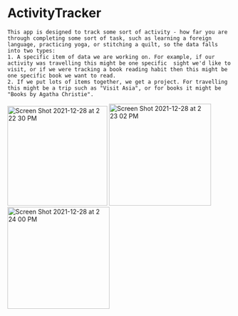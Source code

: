 # ActivityTracker
    This app is designed to track some sort of activity - how far you are through completing some sort of task, such as learning a foreign language, practicing yoga, or stitching a quilt, so the data falls into two types: 
    1. A specific item of data we are working on. For example, if our activity was travelling this might be one specific  sight we'd like to visit, or if we were tracking a book reading habit then this might be one specific book we want to read.
    2. If we put lots of items together, we get a project. For travelling this might be a trip such as "Visit Asia", or for books it might be "Books by Agatha Christie".


<img width="224" alt="Screen Shot 2021-12-28 at 2 22 30 PM" src="https://user-images.githubusercontent.com/42633200/147611368-c6577cac-6576-4751-a993-bef5b1d75c20.png">

<img width="229" alt="Screen Shot 2021-12-28 at 2 23 02 PM" src="https://user-images.githubusercontent.com/42633200/147611394-9a0cee35-bff2-48ba-91cc-3112fb2ff608.png">

<img width="229" alt="Screen Shot 2021-12-28 at 2 24 00 PM" src="https://user-images.githubusercontent.com/42633200/147611458-7375f1c6-6a2d-41a4-870b-aa34f427b38c.png">

